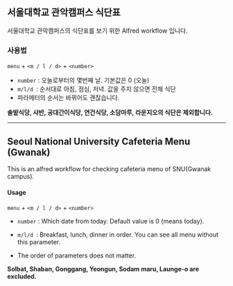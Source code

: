 ## 서울대학교 관악캠퍼스 식단표

서울대학교 관악캠퍼스의 식단표를 보기 위한 Alfred workflow 입니다.

### 사용법

`menu` + `<m / l / d>` + `<number>`

- `number` : 오늘로부터의 몇번째 날. 기본값은 0 (오늘)
- `m/l/d `: 순서대로 아침, 점심, 저녁. 값을 주지 않으면 전체 식단
- 파라메터의 순서는 바뀌어도 괜찮습니다.

**솔밭식당, 샤반, 공대간이식당, 연건식당, 소담마루, 라운지오의 식단은 제외합니다.**



-------------



## Seoul National University Cafeteria Menu (Gwanak)

This is an alfred workflow for checking cafeteria menu of SNU(Gwanak campus).

#### Usage

`menu` + `<m / l / d>` + `<number>`

- `number` : Which date from today. Default value is 0 (means today).

- `m/l/d `: Breakfast, lunch, dinner in order. You can see all menu without this parameter.

- The order of parameters does not matter. 

**Solbat, Shaban, Gonggang, Yeongun, Sodam maru, Launge-o are excluded.**